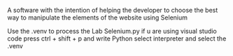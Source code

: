 A software with the intention of helping the developer to choose the best way to manipulate the elements of the website using Selenium

Use the .venv to process the Lab Selenium.py
if u are using visual studio code press ctrl + shift + p and write Python select interpreter and select the .venv
